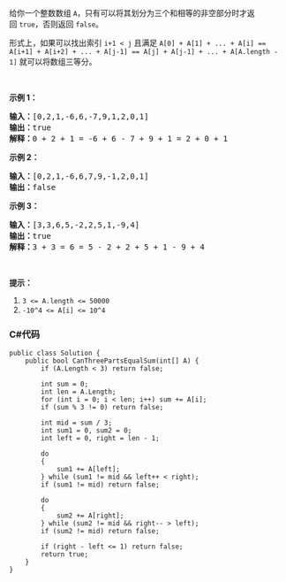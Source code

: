 <p>给你一个整数数组&nbsp;<code>A</code>，只有可以将其划分为三个和相等的非空部分时才返回&nbsp;<code>true</code>，否则返回 <code>false</code>。</p>

<p>形式上，如果可以找出索引&nbsp;<code>i+1 &lt; j</code>&nbsp;且满足&nbsp;<code>A[0] + A[1] + ... + A[i] == A[i+1] + A[i+2] + ... + A[j-1] == A[j] + A[j-1] + ... + A[A.length - 1]</code>&nbsp;就可以将数组三等分。</p>

<p>&nbsp;</p>

<p><strong>示例 1：</strong></p>

<pre><strong>输入：</strong>[0,2,1,-6,6,-7,9,1,2,0,1]
<strong>输出：</strong>true
<strong>解释：</strong>0 + 2 + 1 = -6 + 6 - 7 + 9 + 1 = 2 + 0 + 1
</pre>

<p><strong>示例 2：</strong></p>

<pre><strong>输入：</strong>[0,2,1,-6,6,7,9,-1,2,0,1]
<strong>输出：</strong>false
</pre>

<p><strong>示例 3：</strong></p>

<pre><strong>输入：</strong>[3,3,6,5,-2,2,5,1,-9,4]
<strong>输出：</strong>true
<strong>解释：</strong>3 + 3 = 6 = 5 - 2 + 2 + 5 + 1 - 9 + 4
</pre>

<p>&nbsp;</p>

<p><strong>提示：</strong></p>

<ol>
	<li><code>3 &lt;= A.length &lt;= 50000</code></li>
	<li><code>-10^4&nbsp;&lt;= A[i] &lt;= 10^4</code></li>
</ol>

### C#代码

```
public class Solution {
    public bool CanThreePartsEqualSum(int[] A) {
        if (A.Length < 3) return false;

        int sum = 0;
        int len = A.Length;
        for (int i = 0; i < len; i++) sum += A[i];
        if (sum % 3 != 0) return false;

        int mid = sum / 3;
        int sum1 = 0, sum2 = 0;
        int left = 0, right = len - 1;

        do
        {
            sum1 += A[left];
        } while (sum1 != mid && left++ < right);
        if (sum1 != mid) return false;

        do
        {
            sum2 += A[right];
        } while (sum2 != mid && right-- > left);
        if (sum2 != mid) return false;

        if (right - left <= 1) return false;
        return true;
    }
}
```